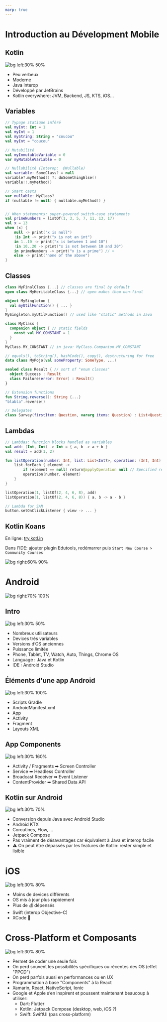 ```yaml
---
marp: true
---
```

<!-- headingDivider: 2 -->

# Introduction au Dévelopment Mobile

## Kotlin

![bg left:30% 50%](assets/kotlin.png)

* Peu verbeux
* Moderne
* Java Interop
* Développé par JetBrains
* Kotlin everywhere: JVM, Backend, JS, KTS, iOS...

## Variables

```kotlin
// Typage statique inféré
val myInt: Int = 1
val myInt = 1
val myString: String = "coucou"
val myInt = "coucou"

// Mutabilité
val myImmutableVariable = 0
var myMutableVariable = 0

// Nullabilité (Interop:  @Nullable)
val variable: SomeClass? = null
variable?.myMethod() ?: doSomethingElse()
variable!!.myMethod()

// Smart casts
var nullable: MyClass?
if (nullable != null) { nullable.myMethod() }


// When statements: super-powered switch-case statements
val primeNumbers = listOf(1, 3, 5, 7, 11, 13, 17)
val x = 13
when (x) {
    null -> print("x is null")
    !is Int -> print("x is not an int")
    in 1..10 -> print("x is between 1 and 10")
    !in 10..20 -> print("x is not between 10 and 20")
    in primeNumbers -> print("x is a prime") // ⬅️
    else -> print("none of the above")
}
```

## Classes

```kotlin
class MyFinalClass {...} // classes are final by default
open class MyHeritableClass {...} // open makes them non-final

object MySingleton { 
  val myUtilFunction() { ... }
}
MySingleton.myUtilFunction() // used like "static" methods in Java

class MyClass {
  companion object { // static fields
    const val MY_CONSTANT = 1
  }
}
MyClass.MY_CONSTANT // in java: MyClass.Companion.MY_CONSTANT

// equals(), toString(), hashCode(), copy(), destructuring for free
data class MyPojo(val someProperty: SomeType, ...)

sealed class Result { // sort of "enum classes"
  object Success : Result
  class Failure(error: Error) : Result()
}

// Extension functions
fun String.reverse(): String {...}
"blabla".reverse()

// Delegates
class Survey(firstItem: Question, vararg items: Question) : List<Question> by listOf(firstItem, *items)
```

## Lambdas

```kotlin
// Lambdas: function blocks handled as variables
val add: (Int, Int) -> Int = { a, b -> a + b }
val result = add(1, 2)

fun listOperation(number: Int, list: List<Int?>, operation: (Int, Int) -> Int): List<Int>? {
    list.forEach { element -> 
        if (element == null) return@applyOperation null // Specified return
        operation(number, element)
    }
}

listOperation(1, listOf(2, 4, 6, 8), add)
listOperation(1, listOf(2, 4, 6, 8)) { a, b -> a - b }

// Lambda for SAM
button.setOnClickListener { view -> ... }
```

## Kotlin Koans

En ligne: [try.kotl.in](try.kotl.in)

Dans l'IDE: ajouter plugin Edutools, redémarrer
puis `Start New Course > Community Courses`

![bg right:60% 90%](assets/koans.png)

# Android

![bg right:70% 100%](assets/jetpack.svg)

## Intro

![bg left:30% 50%](assets/android.png)

* Nombreux utilisateurs
* Devices très variables
* Versions d’OS anciennes
* Puissance limitée
* Phone, Tablet, TV, Watch, Auto, Things, Chrome OS
* Language : Java et Kotlin
* IDE : Android Studio

## Éléments d'une app Android

![bg left:30% 100%](assets/android_studio.svg)

* Scripts Gradle
* AndroidManifest.xml
* App
* Activity
* Fragment
* Layouts XML

## App Components

![bg left:30% 160%](assets/app_components.png)

* Activity / Fragments ➡ Screen Controller
* Service ➡ Headless Controller
* Broadcast Receiver ➡ Event Listener
* ContentProvider ➡ Shared Data API

## Kotlin sur Android

![bg left:30% 70%](assets/kotlin_android.png)

* Conversion depuis Java avec Android Studio
* Android KTX
* Coroutines, Flow, ...
* Jetpack Compose
* Pas vraiment de désavantages car équivalent à Java et interop facile
* ⚠️ On peut être dépassés par les features de Kotlin: rester simple et lisible

# iOS

![bg left:30% 80%](assets/xcode.png)

* Moins de devices différents
* OS mis à jour plus rapidement
* Plus de 💰 dépensés
* Swift (interop Objective-C)
* XCode 💩

# Cross-Platform et Composants

![bg left:30% 80%](assets/compose.svg)

* Permet de coder une seule fois
* On perd souvent les possibilités spécifiques ou récentes des OS (effet "PPCD")
* On perd parfois aussi en performances ou en UX
* Programmation à base "Components" à la React
* Xamarin, React, NativeScript, Ionic
* Google et Apple s’en inspirent et poussent maintenant beaucoup à utiliser:
  * Dart: Flutter
  * Kotlin: Jetpack Compose (desktop, web, iOS ?)
  * Swift: SwiftUI (pas cross-platform)
